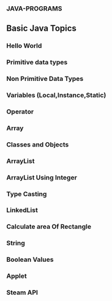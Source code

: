### JAVA-PROGRAMS
## Basic Java Topics
### Hello World
### Primitive data types 
### Non Primitive Data Types
### Variables (Local,Instance,Static)
### Operator
### Array
### Classes and Objects
### ArrayList
### ArrayList Using Integer
### Type Casting
### LinkedList
### Calculate area Of Rectangle
### String
### Boolean Values
### Applet
### Steam API
